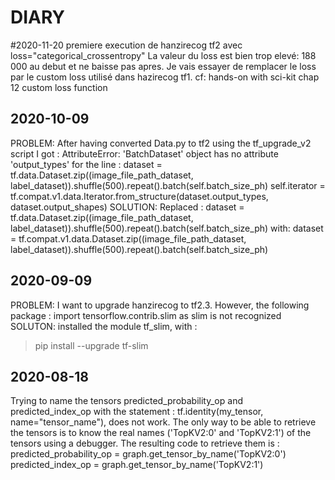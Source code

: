 
# DIARY

#2020-11-20
premiere execution de hanzirecog tf2 avec loss="categorical_crossentropy"
La valeur du loss est bien trop elevé: 188 000 au debut et ne baisse pas apres.
Je vais essayer de remplacer le loss par le custom loss utilisé dans hazirecog tf1.
cf: hands-on with sci-kit chap 12 custom loss function


## 2020-10-09
PROBLEM: After having converted Data.py to tf2 using the tf_upgrade_v2 script I got :
AttributeError: 'BatchDataset' object has no attribute 'output_types'
for the line :
dataset = tf.data.Dataset.zip((image_file_path_dataset, label_dataset)).shuffle(500).repeat().batch(self.batch_size_ph)
self.iterator = tf.compat.v1.data.Iterator.from_structure(dataset.output_types, dataset.output_shapes)
SOLUTION:
Replaced :
dataset = tf.data.Dataset.zip((image_file_path_dataset, label_dataset)).shuffle(500).repeat().batch(self.batch_size_ph)
with:
dataset = tf.compat.v1.data.Dataset.zip((image_file_path_dataset, label_dataset)).shuffle(500).repeat().batch(self.batch_size_ph)


## 2020-09-09
PROBLEM: I want to upgrade hanzirecog to tf2.3. However, the following package :
import tensorflow.contrib.slim as slim
is not recognized
SOLUTON: installed the module tf_slim, with :
> pip install --upgrade tf-slim


## 2020-08-18
Trying to name the tensors predicted_probability_op and predicted_index_op with the statement : tf.identity(my_tensor, name="tensor_name"), does not work.
The only way to be able to retrieve the tensors is to know the real names ('TopKV2:0' and 'TopKV2:1') of the tensors using a debugger. 
The resulting code to retrieve them is :
 predicted_probability_op = graph.get_tensor_by_name('TopKV2:0')
 predicted_index_op = graph.get_tensor_by_name('TopKV2:1')
 
 

 

